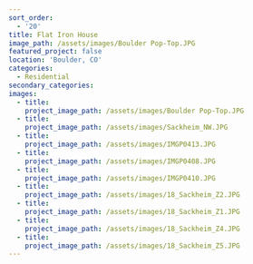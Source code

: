 ```yaml
---
sort_order:
  - '20'
title: Flat Iron House
image_path: /assets/images/Boulder Pop-Top.JPG
featured_project: false
location: 'Boulder, CO'
categories:
  - Residential
secondary_categories:
images:
  - title:
    project_image_path: /assets/images/Boulder Pop-Top.JPG
  - title:
    project_image_path: /assets/images/Sackheim_NW.JPG
  - title:
    project_image_path: /assets/images/IMGP0413.JPG
  - title:
    project_image_path: /assets/images/IMGP0408.JPG
  - title:
    project_image_path: /assets/images/IMGP0410.JPG
  - title:
    project_image_path: /assets/images/18_Sackheim_Z2.JPG
  - title:
    project_image_path: /assets/images/18_Sackheim_Z1.JPG
  - title:
    project_image_path: /assets/images/18_Sackheim_Z4.JPG
  - title:
    project_image_path: /assets/images/18_Sackheim_Z5.JPG
---
```


